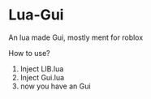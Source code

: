 # Lua-Gui
An lua made Gui, mostly ment for roblox

How to use?
1. Inject LIB.lua
2. Inject Gui.lua
3. now you have an Gui
